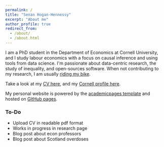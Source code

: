 ```yaml
---
permalink: /
title: "Senan Hogan-Hennessy"
excerpt: "About me"
author_profile: true
redirect_from: 
  - /about/
  - /about.html
---
```


I am a PhD student in the Department of Economics at Cornell University, and I study labour economics with a focus on causal inference and using tools from data science.
I'm passionate about data-centric research, the study of inequality, and open-sources software.
When not contributing to my research, I am usually [riding my bike](https://shoganhennessy.github.io/cycling/).

Take a look at my [CV here](https://shoganhennessy.github.io/files/cv/cv-shoganhennessy.pdf), and my [Cornell profile here](https://economics.cornell.edu/senan-hogan-hennessy).

My personal website is powered by the [academicpages template](https://github.com/academicpages/academicpages.github.io) and hosted on [GitHub pages](https://pages.github.com).

### To-Do

- Upload CV in readable pdf format
- Works in progress in research page
- Blog post about econ professors
- Blog post about Scotland overdoses
